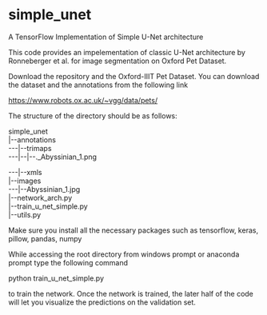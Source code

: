 # simple_unet
A TensorFlow Implementation of Simple U-Net architecture

This code provides an impelementation of classic U-Net architecture by Ronneberger et al. for image segmentation on Oxford Pet Dataset.

Download the repository and the Oxford-IIIT Pet Dataset. You can download the dataset and the annotations from the following link

https://www.robots.ox.ac.uk/~vgg/data/pets/

The structure of the directory should be as follows:

simple_unet  
|--annotations  
---|--trimaps  
---|--|--._Abyssinian_1.png 

---|--xmls  
|--images  
---|--Abyssinian_1.jpg  
|--network_arch.py  
|--train_u_net_simple.py  
|--utils.py

Make sure you install all the necessary packages such as tensorflow, keras, pillow, pandas, numpy  

While accessing the root directory from windows prompt or anaconda prompt type the following command  

python train_u_net_simple.py  

to train the network. Once the network is trained, the later half of the code will let you visualize the predictions on the validation set. 
